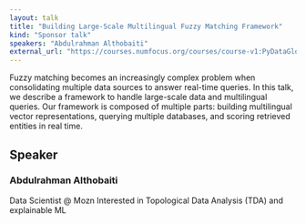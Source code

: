 ```yaml
---
layout: talk
title: "Building Large-Scale Multilingual Fuzzy Matching Framework"
kind: "Sponsor talk"
speakers: "Abdulrahman Althobaiti"
external_url: "https://courses.numfocus.org/courses/course-v1:PyDataGlobal+PDG20-talks+2020/jump_to/block-v1:PyDataGlobal+PDG20-talks+2020+type@vertical+block@d37c9958f3e04736a7edf43e58f23389"
---
```


Fuzzy matching becomes an increasingly complex problem when consolidating multiple data sources to answer real-time queries. In this talk, we describe a framework to handle large-scale data and multilingual queries. Our framework is composed of multiple parts: building multilingual vector representations, querying multiple databases, and scoring retrieved entities in real time.

## Speaker

### Abdulrahman Althobaiti

Data Scientist @ Mozn
Interested in Topological Data Analysis (TDA) and explainable ML
